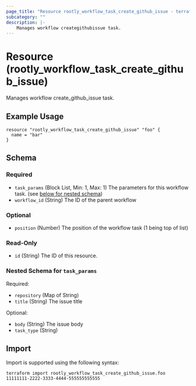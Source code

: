 ```yaml
---
page_title: "Resource rootly_workflow_task_create_github_issue - terraform-provider-rootly"
subcategory: ""
description: |-
    Manages workflow creategithubissue task.
---
```


# Resource (rootly_workflow_task_create_github_issue)

Manages workflow create_github_issue task.

## Example Usage

```
resource "rootly_workflow_task_create_github_issue" "foo" {
  name = "bar"
}
```

<!-- schema generated by tfplugindocs -->
## Schema

### Required

- `task_params` (Block List, Min: 1, Max: 1) The parameters for this workflow task. (see [below for nested schema](#nestedblock--task_params))
- `workflow_id` (String) The ID of the parent workflow

### Optional

- `position` (Number) The position of the workflow task (1 being top of list)

### Read-Only

- `id` (String) The ID of this resource.

<a id="nestedblock--task_params"></a>
### Nested Schema for `task_params`

Required:

- `repository` (Map of String)
- `title` (String) The issue title

Optional:

- `body` (String) The issue body
- `task_type` (String)

## Import

Import is supported using the following syntax:

```shell
terraform import rootly_workflow_task_create_github_issue.foo 11111111-2222-3333-4444-555555555555
```